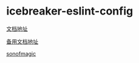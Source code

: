 # icebreaker-eslint-config

[文档地址](https://eslint.icebreaker.top)

[备用文档地址](https://ice-eslint.netlify.app)

[sonofmagic](https://github.com/sonofmagic)
